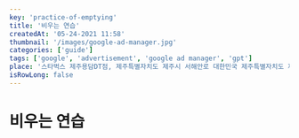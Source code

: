 ```yaml
---
key: 'practice-of-emptying'
title: '비우는 연습'
createdAt: '05-24-2021 11:58'
thumbnail: '/images/google-ad-manager.jpg'
categories: ['guide']
tags: ['google', 'advertisement', 'google ad manager', 'gpt']
place: '스타벅스 제주용담DT점, 제주특별자치도 제주시 서해안로 대한민국 제주특별자치도 제주시 서해안로 제주특별자치도 380 화이트하우스'
isRowLong: false
---
```


# 비우는 연습
